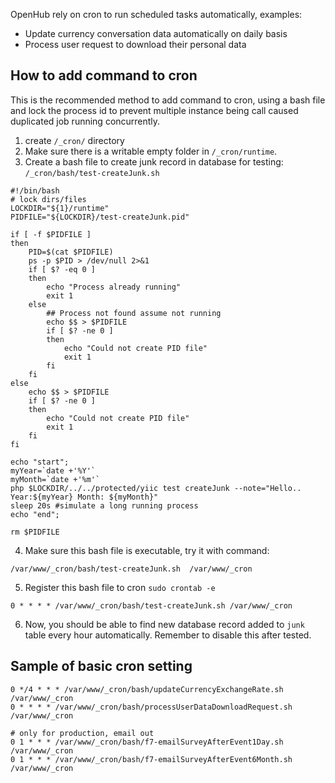 OpenHub rely on cron to run scheduled tasks automatically, examples:
* Update currency conversation data automatically on daily basis
* Process user request to download their personal data

## How to add command to cron
This is the recommended method to add command to cron, using a bash file and lock the process id to prevent multiple instance being call caused duplicated job running concurrently.

1. create `/_cron/` directory
2. Make sure there is a writable empty folder in `/_cron/runtime`.
3. Create a bash file to create junk record in database for testing: `/_cron/bash/test-createJunk.sh`
```
#!/bin/bash
# lock dirs/files
LOCKDIR="${1}/runtime"
PIDFILE="${LOCKDIR}/test-createJunk.pid"

if [ -f $PIDFILE ]
then
    PID=$(cat $PIDFILE)
    ps -p $PID > /dev/null 2>&1
    if [ $? -eq 0 ]
    then
        echo "Process already running"
        exit 1
    else
        ## Process not found assume not running
        echo $$ > $PIDFILE
        if [ $? -ne 0 ]
        then
            echo "Could not create PID file"
            exit 1
        fi
    fi
else
    echo $$ > $PIDFILE
    if [ $? -ne 0 ]
    then
        echo "Could not create PID file"
        exit 1
    fi
fi

echo "start";
myYear=`date +'%Y'`
myMonth=`date +'%m'`
php $LOCKDIR/../../protected/yiic test createJunk --note="Hello.. Year:${myYear} Month: ${myMonth}"
sleep 20s #simulate a long running process
echo "end";

rm $PIDFILE
```
4. Make sure this bash file is executable, try it with command: 
```
/var/www/_cron/bash/test-createJunk.sh  /var/www/_cron
```
5. Register this bash file to cron `sudo crontab -e`
```
0 * * * * /var/www/_cron/bash/test-createJunk.sh /var/www/_cron
```
6. Now, you should be able to find new database record added to `junk` table every hour automatically. Remember to disable this after tested.

## Sample of basic cron setting
```
0 */4 * * * /var/www/_cron/bash/updateCurrencyExchangeRate.sh /var/www/_cron
0 * * * * /var/www/_cron/bash/processUserDataDownloadRequest.sh /var/www/_cron

# only for production, email out
0 1 * * * /var/www/_cron/bash/f7-emailSurveyAfterEvent1Day.sh /var/www/_cron
0 1 * * * /var/www/_cron/bash/f7-emailSurveyAfterEvent6Month.sh /var/www/_cron
```